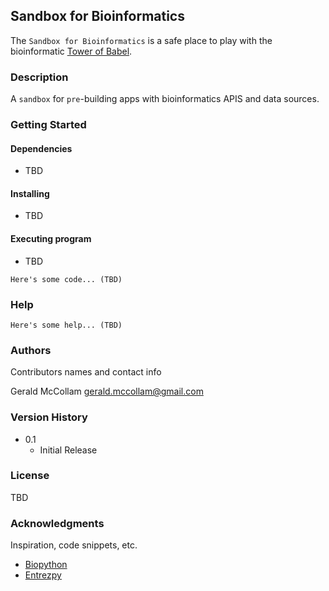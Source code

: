## Sandbox for Bioinformatics 

The `Sandbox for Bioinformatics` is a safe place to play with the bioinformatic [Tower of Babel](https://www.iqt.org/library/the-tower-of-bioinformatics-babel). 

### Description

A `sandbox` for `pre`-building apps with bioinformatics APIS and data sources. 

### Getting Started

#### Dependencies

* TBD

#### Installing

* TBD

#### Executing program

* TBD
```
Here's some code... (TBD)
```

### Help

```
Here's some help... (TBD)
```

### Authors

Contributors names and contact info

Gerald McCollam
gerald.mccollam@gmail.com

### Version History

* 0.1
    * Initial Release

### License

TBD

### Acknowledgments

Inspiration, code snippets, etc.
* [Biopython](https://github.com/biopython/biopython)
* [Entrezpy](https://entrezpy.readthedocs.io/en/master/)
